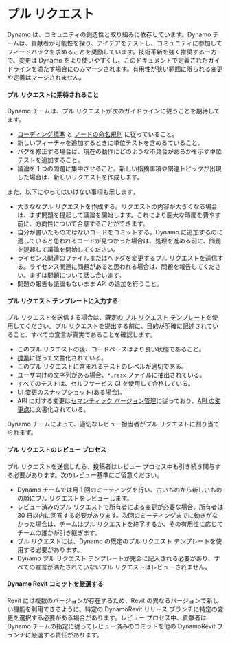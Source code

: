# プル リクエスト

Dynamo は、コミュニティの創造性と取り組みに依存しています。Dynamo チームは、貢献者が可能性を探り、アイデアをテストし、コミュニティに参加してフィードバックを求めることを奨励しています。技術革新を強く推奨する一方で、変更は Dynamo をより使いやすくし、このドキュメントで定義されたガイドラインを満たす場合にのみマージされます。有用性が狭い範囲に限られる変更や定義はマージされません。

#### プル リクエストに期待されること<a href="#pull-request-expectations" id="pull-request-expectations"></a>

Dynamo チームは、プル リクエストが次のガイドラインに従うことを期待してます。

* [コーディング標準](https://github.com/DynamoDS/Dynamo/wiki/Coding-Standards) と [ノードの命名規則](https://github.com/DynamoDS/Dynamo/wiki/Naming-Standards) に従っていること。
* 新しいフィーチャを追加するときに単位テストを含めるていること。
* バグを修正する場合は、現在の動作にどのような不具合があるかを示す単位テストを追加すること。
* 議論を 1 つの問題に集中させること。新しい指摘事項や関連トピックが出現した場合は、新しいリクエストを作成します。

また、以下にやってはいけない事項も示します。

* 大きななプル リクエストを作成する。リクエストの内容が大きくなる場合は、まず問題を提起して議論を開始します。これにより膨大な時間を費やす前に、方向性について合意することができます。
* 自分が書いたものではないコードをコミットする。Dynamo に追加するのに適していると思われるコードが見つかった場合は、処理を進める前に、問題を提起して議論を開始してください。
* ライセンス関連のファイルまたはヘッダを変更するプル リクエストを送信する。ライセンス関連に問題があると思われる場合は、問題を報告してください。まずは問題について話し合います。
* 問題の報告も議論もないまま API の追加を行うこと。

#### プル リクエスト テンプレートに入力する<a href="#filling-out-the-pull-request-template" id="filling-out-the-pull-request-template"></a>

プル リクエストを送信する場合は、[既定の プル リクエスト テンプレート](https://github.com/DynamoDS/Dynamo/blob/master/.github/PULL\_REQUEST\_TEMPLATE.md)を使用してください。プル リクエストを提出する前に、目的が明確に記述されていること、すべての宣言が真実であることを確認します。

* このプル リクエストの後、コードベースはより良い状態であること。
* [標準](https://github.com/DynamoDS/Dynamo/wiki/Coding-Standards)に従って文書化されている。
* このプル リクエストに含まれるテストのレベルが適切である。
* ユーザ向けの文字列がある場合、`*.resx` ファイルに抽出されている。
* すべてのテストは、セルフサービス CI を使用して合格している。
* UI 変更のスナップショット(ある場合)。
* API に対する変更は[セマンティック バージョン管理](https://github.com/DynamoDS/Dynamo/wiki/Dynamo-Versions)に従っており、[API の変更点](https://github.com/DynamoDS/Dynamo/wiki/API-Changes)に文書化されている。

Dynamo チームによって、適切なレビュー担当者がプル リクエストに割り当てられます。

#### プル リクエストのレビュー プロセス <a href="#pull-request-review-process" id="pull-request-review-process"></a>

プル リクエストを送信したら、投稿者はレビュー プロセス中も引き続き関与する必要があります。次のレビュー基準にご留意ください。

* Dynamo チームでは月 1 回のミーティングを行い、古いものから新しいものの順にプル リクエストをレビューします。
* レビュー済みのプル リクエストで所有者による変更が必要な場合、所有者は 30 日以内に回答する必要があります。次回のミーティングまでに動きがなかった場合は、チームはプル リクエストを終了するか、その有用性に応じてチームの誰かが引き継ぎます。
* プル リクエストには、Dynamo の既定のプル リクエスト テンプレートを使用する必要があります。
* Dynamo プル リクエスト テンプレートが完全に記入される必要があり、すべての宣言が満たされていないプル リクエストはレビューされません。

#### Dynamo Revit コミットを厳選する<a href="#cherry-picking-dynamo-revit-commits" id="cherry-picking-dynamo-revit-commits"></a>

Revit には複数のバージョンが存在するため、Revit の異なるバージョンで新しい機能を利用できるように、特定の DynamoRevit リリース ブランチに特定の変更を選択する必要がある場合があります。レビュー プロセス中、貢献者は Dynamo チームの指定に従ってレビュー済みのコミットを他の DynamoRevit ブランチに厳選する責任があります。
